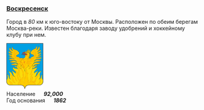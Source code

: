 <!--2021-10-17 15:23:26-->
### [Воскресенск]()
Город в *80* км к юго-востоку от Москвы. Расположен по обеим берегам Москва-реки.
Известен благодаря заводу удобрений и хоккейному клубу при нем.

<img src="voskresensk.svg" width="96px"><br>
Население &emsp; ***92,000*** &emsp;<br>
Год&nbsp;основания &emsp; ***1862***